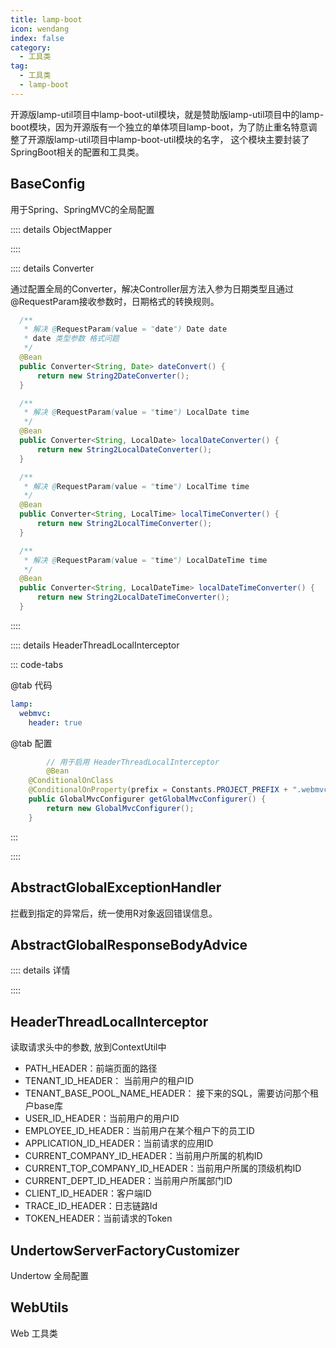 ```yaml
---
title: lamp-boot
icon: wendang
index: false
category:
  - 工具类
tag:
  - 工具类
  - lamp-boot
---
```


开源版lamp-util项目中lamp-boot-util模块，就是赞助版lamp-util项目中的lamp-boot模块，因为开源版有一个独立的单体项目lamp-boot，为了防止重名特意调整了开源版lamp-util项目中lamp-boot-util模块的名字， 这个模块主要封装了SpringBoot相关的配置和工具类。



## BaseConfig

用于Spring、SpringMVC的全局配置

:::: details ObjectMapper

<!-- @include: ../config/ObjectMapper.snippet.md -->

::::

:::: details Converter

通过配置全局的Converter，解决Controller层方法入参为日期类型且通过@RequestParam接收参数时，日期格式的转换规则。

```java
  /**
   * 解决 @RequestParam(value = "date") Date date
   * date 类型参数 格式问题
   */
  @Bean
  public Converter<String, Date> dateConvert() {
      return new String2DateConverter();
  }

  /**
   * 解决 @RequestParam(value = "time") LocalDate time
   */
  @Bean
  public Converter<String, LocalDate> localDateConverter() {
      return new String2LocalDateConverter();
  }

  /**
   * 解决 @RequestParam(value = "time") LocalTime time
   */
  @Bean
  public Converter<String, LocalTime> localTimeConverter() {
      return new String2LocalTimeConverter();
  }

  /**
   * 解决 @RequestParam(value = "time") LocalDateTime time
   */
  @Bean
  public Converter<String, LocalDateTime> localDateTimeConverter() {
      return new String2LocalDateTimeConverter();
  }
```

::::

:::: details HeaderThreadLocalInterceptor

::: code-tabs

@tab 代码 

```yml
lamp:
  webmvc:
    header: true
```

@tab 配置

```java
		// 用于启用 HeaderThreadLocalInterceptor
		@Bean
    @ConditionalOnClass
    @ConditionalOnProperty(prefix = Constants.PROJECT_PREFIX + ".webmvc", name = "header", havingValue = "true", matchIfMissing = true)
    public GlobalMvcConfigurer getGlobalMvcConfigurer() {
        return new GlobalMvcConfigurer();
    }
```

:::

::::

## AbstractGlobalExceptionHandler 

拦截到指定的异常后，统一使用R对象返回错误信息。



## AbstractGlobalResponseBodyAdvice


:::: details 详情

<!-- @include: ./AbstractGlobalResponseBodyAdvice.snippet.md -->

::::



## HeaderThreadLocalInterceptor

读取请求头中的参数, 放到ContextUtil中

- PATH_HEADER：前端页面的路径
- TENANT_ID_HEADER： 当前用户的租户ID
- TENANT_BASE_POOL_NAME_HEADER： 接下来的SQL，需要访问那个租户base库
- USER_ID_HEADER：当前用户的用户ID
- EMPLOYEE_ID_HEADER：当前用户在某个租户下的员工ID
- APPLICATION_ID_HEADER：当前请求的应用ID
- CURRENT_COMPANY_ID_HEADER：当前用户所属的机构ID
- CURRENT_TOP_COMPANY_ID_HEADER：当前用户所属的顶级机构ID
- CURRENT_DEPT_ID_HEADER：当前用户所属部门ID
- CLIENT_ID_HEADER：客户端ID
- TRACE_ID_HEADER：日志链路Id
- TOKEN_HEADER：当前请求的Token



## UndertowServerFactoryCustomizer 

Undertow 全局配置



## WebUtils

Web 工具类

